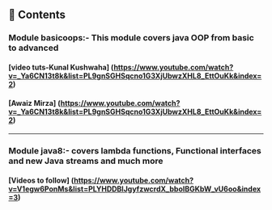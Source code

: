 ## 📖 Contents


### Module basicoops:- This module covers java OOP from basic to advanced
#### [video tuts-Kunal Kushwaha] (https://www.youtube.com/watch?v=_Ya6CN13t8k&list=PL9gnSGHSqcno1G3XjUbwzXHL8_EttOuKk&index=2)
#### [Awaiz Mirza] (https://www.youtube.com/watch?v=_Ya6CN13t8k&list=PL9gnSGHSqcno1G3XjUbwzXHL8_EttOuKk&index=2)

<hr />

### Module java8:- covers lambda functions, Functional interfaces and new Java streams and much more 
#### [Videos to follow] (https://www.youtube.com/watch?v=V1egw6PonMs&list=PLYHDDBlJgyfzwcrdX_bboIBGKbW_vU6oo&index=3)